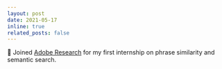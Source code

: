 ```yaml
---
layout: post
date: 2021-05-17
inline: true
related_posts: false
---
```


🎯 Joined [Adobe Research](https://research.adobe.com/) for my first internship on phrase similarity and semantic search.

